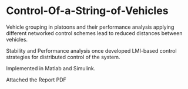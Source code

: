 # Control-Of-a-String-of-Vehicles

Vehicle grouping in platoons and their performance analysis applying different networked control schemes lead to reduced distances between vehicles. 

Stability and Performance analysis once developed LMI-based control strategies for distributed control of the system. 

Implemented in Matlab and Simulink.

Attached the Report PDF
